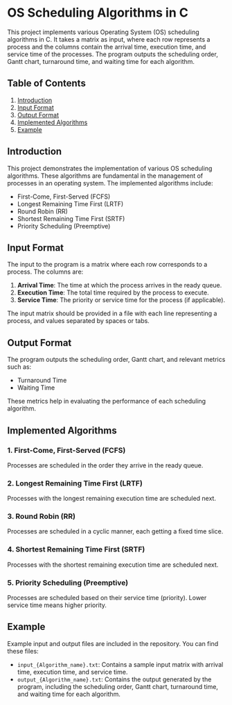 # OS Scheduling Algorithms in C

This project implements various Operating System (OS) scheduling algorithms in C. It takes a matrix as input, where each row represents a process and the columns contain the arrival time, execution time, and service time of the processes. The program outputs the scheduling order, Gantt chart, turnaround time, and waiting time for each algorithm.

## Table of Contents

1. [Introduction](#introduction)
2. [Input Format](#input-format)
3. [Output Format](#output-format)
4. [Implemented Algorithms](#implemented-algorithms)
5. [Example](#example)

## Introduction

This project demonstrates the implementation of various OS scheduling algorithms. These algorithms are fundamental in the management of processes in an operating system. The implemented algorithms include:

- First-Come, First-Served (FCFS)
- Longest Remaining Time First (LRTF)
- Round Robin (RR)
- Shortest Remaining Time First (SRTF)
- Priority Scheduling (Preemptive)

## Input Format

The input to the program is a matrix where each row corresponds to a process. The columns are:

1. **Arrival Time**: The time at which the process arrives in the ready queue.
2. **Execution Time**: The total time required by the process to execute.
3. **Service Time**: The priority or service time for the process (if applicable).

The input matrix should be provided in a file with each line representing a process, and values separated by spaces or tabs.

## Output Format

The program outputs the scheduling order, Gantt chart, and relevant metrics such as:

- Turnaround Time
- Waiting Time

These metrics help in evaluating the performance of each scheduling algorithm.

## Implemented Algorithms

### 1. First-Come, First-Served (FCFS)

Processes are scheduled in the order they arrive in the ready queue.

### 2. Longest Remaining Time First (LRTF)

Processes with the longest remaining execution time are scheduled next.

### 3. Round Robin (RR)

Processes are scheduled in a cyclic manner, each getting a fixed time slice.

### 4. Shortest Remaining Time First (SRTF)

Processes with the shortest remaining execution time are scheduled next.

### 5. Priority Scheduling (Preemptive)

Processes are scheduled based on their service time (priority). Lower service time means higher priority.

## Example

Example input and output files are included in the repository. You can find these files:

- `input_{Algorithm_name}.txt`: Contains a sample input matrix with arrival time, execution time, and service time.
- `output_{Algorithm_name}.txt`: Contains the output generated by the program, including the scheduling order, Gantt chart, turnaround time, and waiting time for each algorithm.

